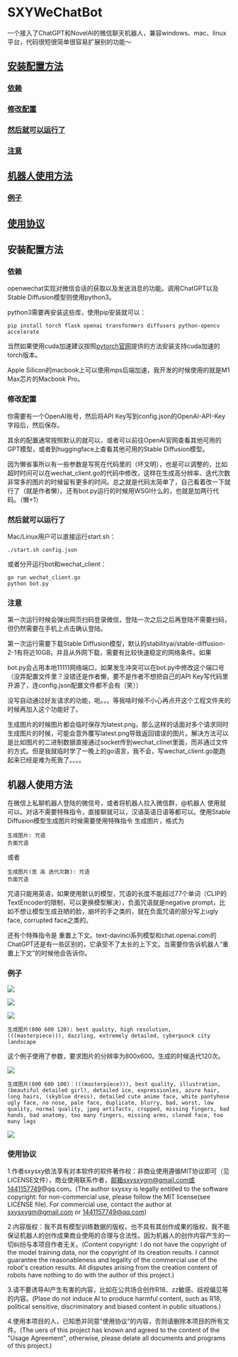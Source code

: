 # SXYWeChatBot

一个接入了ChatGPT和NovelAI的微信聊天机器人，兼容windows、mac、linux平台，代码很短很简单很容易扩展别的功能～ 

## [安装配置方法](#ch1)
### [依赖](#ch11)
### [修改配置](#ch12)
### [然后就可以运行了](#ch13)
### [注意](#ch14)

## [机器人使用方法](#ch2)
### [例子](#ch21)

## [使用协议](#ch3)

## 安装配置方法
<p id="ch1"> </p>

### 依赖
<p id="ch11> </p>

用到了两种编程语言：go和python3。使用go是因为本项目依赖于强力的使用go写成的<a href="https://github.com/eatmoreapple/openwechat">openwechat</a>实现对微信会话的获取以及发送消息的功能。调用ChatGPT以及Stable Diffusion模型则使用python3。

python3需要再安装这些库，使用pip安装就可以：

```
pip install torch flask openai transformers diffusers python-opencv accelerate
```

当然如果使用cuda加速建议按照<a href="https://pytorch.org">pytorch官网</a>提供的方法安装支持cuda加速的torch版本。

Apple Silicon的macbook上可以使用mps后端加速，我开发的时候使用的就是M1 Max芯片的Macbook Pro。

### 修改配置
<p id="ch12"> </p>

你需要有一个OpenAI账号，然后将API Key写到config.json的OpenAI-API-Key字段后，然后保存。

其余的配置通常按照默认的就可以，或者可以前往OpenAI官网查看其他可用的GPT模型，或者到huggingface上查看其他可用的Stable Diffusion模型。

因为懒省事所以有一些参数是写死在代码里的（坏文明），也是可以调整的，比如超时时间可以在wechat_client.go的代码中修改，这样在生成高分辨率、迭代次数非常多的图片的时候留有更多的时间。总之就是代码太简单了，自己看着改一下就行了（就是作者懒）。还有bot.py运行的时候用WSGI什么的，也就是加两行代码。（懒+1）

### 然后就可以运行了
<p id="ch13"> </p>

Mac/Linux用户可以直接运行start.sh：

```
./start.sh config.json
```

或者分开运行bot和wechat_client：

```
go run wechat_client.go
python bot.py
```

### 注意
<p id="ch14"> </p>

第一次运行时候会弹出网页扫码登录微信，登陆一次之后之后再登陆不需要扫码，但仍然需要在手机上点击确认登陆。

第一次运行需要下载Stable Diffusion模型，默认的stabilityai/stable-diffusion-2-1有将近10GB，并且从外网下载，需要有比较快速稳定的网络条件。如果

bot.py会占用本地11111网络端口，如果发生冲突可以在bot.py中修改这个端口号（没弄配置文件里？没错还是作者懒，要不是作者不想把自己的API Key写代码里开源了，连config.json配置文件都不会有（笑））

没写自动通过好友请求的功能，呃。。。等我啥时候不小心再点开这个工程文件夹的时候再加入这个功能好了。

生成图片的时候图片都会临时保存为latest.png，那么这样的话面对多个请求同时生成图片的时候，可能会意外覆写latest.png导致返回错误的图片。解决方法可以是比如图片的二进制数据直接通过socket传到wechat_clinet里面，而非通过文件的方式。但是我就临时学了一晚上的go语言，我不会，写wechat_client.go能跑起来已经是难为死我了。。。。

## 机器人使用方法
<p id="ch2"> </p>

在微信上私聊机器人登陆的微信号，或者将机器人拉入微信群，@机器人 使用就可以。对话不需要特殊指令，直接聊就可以，汉语英语日语等都可以。使用Stable Diffusion模型生成图片时候需要使用特殊指令 生成图片，格式为

```
生成图片: 咒语
负面咒语
```

或者

```
生成图片(宽 高 迭代次数): 咒语
负面咒语
```

咒语只能用英语，如果使用默认的模型，咒语的长度不能超过77个单词（CLIP的TextEncoder的限制，可以更换模型解决），负面咒语就是negative prompt，比如不想让模型生成丑陋的脸，崩坏的手之类的，就在负面咒语的部分写上ugly face, corrupted face之类的。

还有个特殊指令是 重置上下文。text-davinci系列模型和chat.openai.com的ChatGPT还是有一些区别的，它承受不了太长的上下文。当需要你告诉机器人“重置上下文”的时候他会告诉你。

### 例子
<p id="ch21"> </p>

![](examples/exp1.png)

![](examples/exp2.png)

![](examples/exp3.png)

```
生成图片(800 600 120): best quality, high resolution, (((masterpiece))), dazzling, extremely detailed, cyberpunck city landscape
```

这个例子使用了参数，要求图片的分辨率为800x600。生成的时候迭代120次。

![](examples/exp4.jpg)

```
生成图片(800 600 100)：(((masterpiece))), best quality, illustration, (beautiful detailed girl), detailed ice, expressionles, azure hair, long hairs, (skyblue dress), detailed cute anime face, white pantyhose
ugly face, no nose, pale face, duplicate, blurry, bad, worst, low quality, normal quality, jpeg artifacts, cropped, missing fingers, bad hands, bad anatomy, too many fingers, missing arms, cloned face, too many legs
```

![](examples/exp5.jpg)

### 使用协议
<p id="ch3"> </p>

1.作者sxysxy依法享有对本软件的软件著作权：非商业使用遵循MIT协议即可（见LICENSE文件），商业使用联系作者，邮箱sxysxygm@gmail.com或1441157749@qq.com。(The author sxysxy is legally entitled to the software copyright: for non-commercial use, please follow the MIT license(see LICENSE file). For commercial use, contact the author at sxysxygm@gmail.com or 1441157749@qq.com)

2.内容版权：我不具有模型训练数据的版权，也不具有其创作成果的版权，我不能保证机器人的创作成果商业使用的合理与合法性。因为机器人的创作内容产生的一切纠纷与本项目作者无关。(Content copyright: I do not have the copyright of the model training data, nor the copyright of its creation results. I cannot guarantee the reasonableness and legality of the commercial use of the robot's creation results. All disputes arising from the creation content of robots have nothing to do with the author of this project.)

3.请不要诱导AI产生有害的内容，比如在公共场合创作R18、zz敏感、歧视偏见等的内容。(Plase do not induce AI to produce harmful content, such as R18, political sensitive, discriminatory and biased content in public situations.)

4.使用本项目的人，已知悉并同意”使用协议“的内容，否则请删除本项目的所有文件。(The uers of this project has known and agreed to the content of the "Usage Agreement", otherwise, please delate all documents and programs of this project.)


